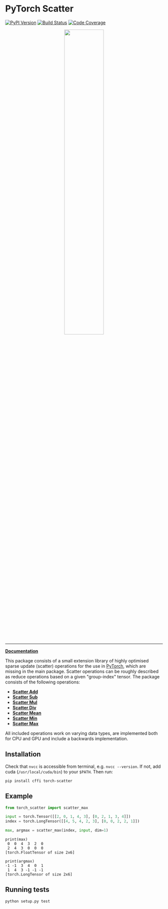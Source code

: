[pypi-image]: https://badge.fury.io/py/torch-scatter.svg
[pypi-url]: https://pypi.python.org/pypi/torch-scatter
[build-image]: https://travis-ci.org/rusty1s/pytorch_scatter.svg?branch=master
[build-url]: https://travis-ci.org/rusty1s/pytorch_scatter
[coverage-image]: https://codecov.io/gh/rusty1s/pytorch_scatter/branch/master/graph/badge.svg
[coverage-url]: https://codecov.io/github/rusty1s/pytorch_scatter?branch=master

# PyTorch Scatter

[![PyPI Version][pypi-image]][pypi-url]
[![Build Status][build-image]][build-url]
[![Code Coverage][coverage-image]][coverage-url]

<p align="center">
  <img width="50%" src="https://raw.githubusercontent.com/rusty1s/pytorch_scatter/master/docs/source/_figures/add.svg?sanitize=true" />
</p>

--------------------------------------------------------------------------------

**[Documentation](http://rusty1s.github.io/pytorch_scatter)**

This package consists of a small extension library of highly optimised sparse update (scatter) operations for the use in [PyTorch](http://pytorch.org/), which are missing in the main package.
Scatter operations can be roughly described as reduce operations based on a given "group-index" tensor.
The package consists of the following operations:

* [**Scatter Add**](https://rusty1s.github.io/pytorch_scatter/functions/add.html)
* [**Scatter Sub**](https://rusty1s.github.io/pytorch_scatter/functions/sub.html)
* [**Scatter Mul**](https://rusty1s.github.io/pytorch_scatter/functions/mul.html)
* [**Scatter Div**](https://rusty1s.github.io/pytorch_scatter/functions/div.html)
* [**Scatter Mean**](https://rusty1s.github.io/pytorch_scatter/functions/mean.html)
* [**Scatter Min**](https://rusty1s.github.io/pytorch_scatter/functions/min.html)
* [**Scatter Max**](https://rusty1s.github.io/pytorch_scatter/functions/max.html)

All included operations work on varying data types, are implemented both for CPU and GPU and include a backwards implementation.

## Installation

Check that `nvcc` is accessible from terminal, e.g. `nvcc --version`.
If not, add cuda (`/usr/local/cuda/bin`) to your `$PATH`.
Then run:

```
pip install cffi torch-scatter
```

## Example

```py
from torch_scatter import scatter_max

input = torch.Tensor([[2, 0, 1, 4, 3], [0, 2, 1, 3, 4]])
index = torch.LongTensor([[4, 5, 4, 2, 3], [0, 0, 2, 2, 1]])

max, argmax = scatter_max(index, input, dim=1)
```

```
print(max)
 0  0  4  3  2  0
 2  4  3  0  0  0
[torch.FloatTensor of size 2x6]

print(argmax)
-1 -1  3  4  0  1
 1  4  3 -1 -1 -1
[torch.LongTensor of size 2x6]
```

## Running tests

```
python setup.py test
```
